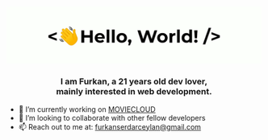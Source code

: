 ![ Alt text](https://raw.githubusercontent.com/iamludal/iamludal/master/assets/greetings.gif)

<h3 align="center">
   I am <strong>Furkan</strong>, a 21 years old dev lover, <br> mainly interested in <strong>web development</strong>.
</h3>

- 🌱 I’m currently working on [MOVIECLOUD](https://github.com/Fuggel/MOVIECLOUD)
- 👯 I’m looking to collaborate with other fellow developers
- 📫 Reach out to me at: [furkanserdarceylan@gmail.com](mailto:furkanserdarceylan@gmail.com)

